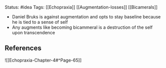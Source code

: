 Status: #idea
Tags: [[Echopraxia]] [[Augmentation-losses]] [[Bicamerals]]

* Daniel Bruks is against augmentation and opts to stay baseline because he is tied to a sense of self
* Any augments like becoming bicammeral is a destruction of the self upon transcendence

## References

![[Echopraxia-Chapter-4#^Page-65]]